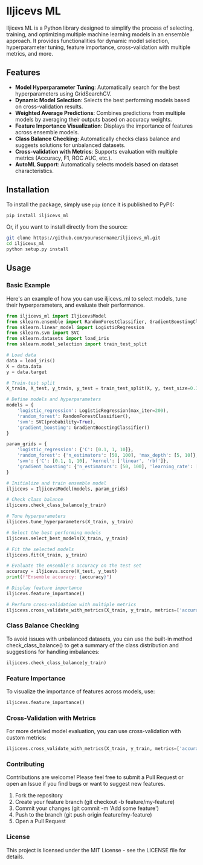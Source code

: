 # Iljicevs ML

Iljicevs ML is a Python library designed to simplify the process of selecting, training, and optimizing multiple machine learning models in an ensemble approach. It provides functionalities for dynamic model selection, hyperparameter tuning, feature importance, cross-validation with multiple metrics, and more.

## Features

- **Model Hyperparameter Tuning**: Automatically search for the best hyperparameters using GridSearchCV.
- **Dynamic Model Selection**: Selects the best performing models based on cross-validation results.
- **Weighted Average Predictions**: Combines predictions from multiple models by averaging their outputs based on accuracy weights.
- **Feature Importance Visualization**: Displays the importance of features across ensemble models.
- **Class Balance Checking**: Automatically checks class balance and suggests solutions for unbalanced datasets.
- **Cross-validation with Metrics**: Supports evaluation with multiple metrics (Accuracy, F1, ROC AUC, etc.).
- **AutoML Support**: Automatically selects models based on dataset characteristics.

## Installation

To install the package, simply use `pip` (once it is published to PyPI):

```bash
pip install iljicevs_ml
```
Or, if you want to install directly from the source:

```bash
git clone https://github.com/yourusername/iljicevs_ml.git
cd iljicevs_ml
python setup.py install
```

## Usage

### Basic Example

Here's an example of how you can use iljicevs_ml to select models, tune their hyperparameters, and evaluate their performance.


```Python
from iljicevs_ml import IljicevsModel
from sklearn.ensemble import RandomForestClassifier, GradientBoostingClassifier
from sklearn.linear_model import LogisticRegression
from sklearn.svm import SVC
from sklearn.datasets import load_iris
from sklearn.model_selection import train_test_split

# Load data
data = load_iris()
X = data.data
y = data.target

# Train-test split
X_train, X_test, y_train, y_test = train_test_split(X, y, test_size=0.3, random_state=42)

# Define models and hyperparameters
models = {
    'logistic_regression': LogisticRegression(max_iter=200),
    'random_forest': RandomForestClassifier(),
    'svm': SVC(probability=True),
    'gradient_boosting': GradientBoostingClassifier()
}

param_grids = {
    'logistic_regression': {'C': [0.1, 1, 10]},
    'random_forest': {'n_estimators': [50, 100], 'max_depth': [5, 10]},
    'svm': {'C': [0.1, 1, 10], 'kernel': ['linear', 'rbf']},
    'gradient_boosting': {'n_estimators': [50, 100], 'learning_rate': [0.01, 0.1]}
}

# Initialize and train ensemble model
iljicevs = IljicevsModel(models, param_grids)

# Check class balance
iljicevs.check_class_balance(y_train)

# Tune hyperparameters
iljicevs.tune_hyperparameters(X_train, y_train)

# Select the best performing models
iljicevs.select_best_models(X_train, y_train)

# Fit the selected models
iljicevs.fit(X_train, y_train)

# Evaluate the ensemble's accuracy on the test set
accuracy = iljicevs.score(X_test, y_test)
print(f"Ensemble accuracy: {accuracy}")

# Display feature importance
iljicevs.feature_importance()

# Perform cross-validation with multiple metrics
iljicevs.cross_validate_with_metrics(X_train, y_train, metrics=['accuracy', 'f1', 'roc_auc'])
```

### Class Balance Checking
To avoid issues with unbalanced datasets, you can use the built-in method check_class_balance() to get a summary of the class distribution and suggestions for handling imbalances:
```python
iljicevs.check_class_balance(y_train)
```

### Feature Importance
To visualize the importance of features across models, use:
```python
iljicevs.feature_importance()
```

### Cross-Validation with Metrics
For more detailed model evaluation, you can use cross-validation with custom metrics:
```python
iljicevs.cross_validate_with_metrics(X_train, y_train, metrics=['accuracy', 'f1', 'roc_auc'])
```

### Contributing
Contributions are welcome! Please feel free to submit a Pull Request or open an Issue if you find bugs or want to suggest new features.
1. Fork the repository
2. Create your feature branch (git checkout -b feature/my-feature)
3. Commit your changes (git commit -m 'Add some feature')
4. Push to the branch (git push origin feature/my-feature)
5. Open a Pull Request

### License
This project is licensed under the MIT License - see the LICENSE file for details.
